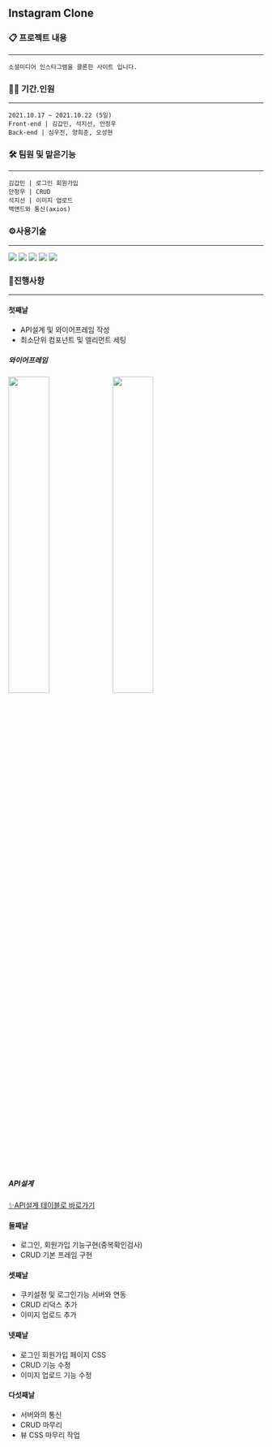 ## Instagram Clone

### 📋 프로젝트 내용
---
`소셜미디어 인스타그램을 클론한 사이트 입니다.`
</br>

### 👨‍🦲 기간.인원
---
` 2021.10.17 ~ 2021.10.22 (5일) `<br/>
` Front-end | 김갑민, 석지선, 안정우 `<br/>
` Back-end | 심우진, 양희준, 오성현 `
</br>

### 🛠 팀원 및 맡은기능 
---
` 김갑민 | 로그인 회원가입 `<br/>
` 안정우 | CRUD `<br/>
` 석지선 | 이미지 업로드 `<br/>
` 백앤드와 통신(axios) `

### ⚙️사용기술
---
<img src='https://img.shields.io/badge/React-v17.0.2-61DAFB?logo=React'/> <img src='https://img.shields.io/badge/Redux-v7.2.5-764ABC?logo=Redux'/>
<img src='https://img.shields.io/badge/React Router-v5.3.0-CA4245?logo=React Router'/>
<img src='https://img.shields.io/badge/styled components-v5.3.0-DB7093?logo=styled components'/>
<img src='https://img.shields.io/badge/Immer-v5.3.0-00E7C3?logo=Immer'/>

### 📅진행사항
---
#### 첫째날
- API설계 및 와이어프레임 작성
- 최소단위 컴포넌트 및 엘리먼트 세팅

##### 와이어프레임
<img src="https://s3.us-west-2.amazonaws.com/secure.notion-static.com/f9b302ef-f848-4e40-adfa-72a9a3ddfd60/1.jpg?X-Amz-Algorithm=AWS4-HMAC-SHA256&X-Amz-Credential=AKIAT73L2G45O3KS52Y5%2F20211022%2Fus-west-2%2Fs3%2Faws4_request&X-Amz-Date=20211022T163738Z&X-Amz-Expires=86400&X-Amz-Signature=fece587751a89a70c98e51e5340dcd2d6c56f96f8a06d6c275916c62c5ed0319&X-Amz-SignedHeaders=host&response-content-disposition=filename%20%3D%221.jpg%22" width="40%"/>
<img src="https://s3.us-west-2.amazonaws.com/secure.notion-static.com/4a66c9da-463a-4322-a68d-97c94e21e365/3.jpg?X-Amz-Algorithm=AWS4-HMAC-SHA256&X-Amz-Credential=AKIAT73L2G45O3KS52Y5%2F20211022%2Fus-west-2%2Fs3%2Faws4_request&X-Amz-Date=20211022T163831Z&X-Amz-Expires=86400&X-Amz-Signature=685ce7b19ddc20a0a17c41f3d9aed719367f6a05b5a784ebaff312e61a95579e&X-Amz-SignedHeaders=host&response-content-disposition=filename%20%3D%223.jpg%22" width="40%"/>

##### API설계
<a href="https://www.notion.so/5281991e362c4e02a6098522d2429340?v=85c07b9086fc41ffac69692c8bafd01b">✨API설계 테이블로 바로가기</a>


#### 둘째날
- 로그인, 회원가입 기능구현(중복확인검사)
- CRUD 기본 프레임 구현

#### 셋째날
- 쿠키설정 및 로그인기능 서버와 연동
- CRUD 리덕스 추가
- 이미지 업로드 추가

#### 넷째날
- 로그인 회원가입 페이지 CSS
- CRUD 기능 수정
- 이미지 업로드 기능 수정

#### 다섯째날
- 서버와의 통신
- CRUD 마무리
- 뷰 CSS 마무리 작업
